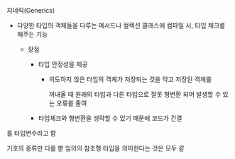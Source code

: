 지네릭(Generics)

- 다양한 타입의 객체들을 다루는 메서드나 컬렉션 클래스에 컴파일 시, 타입 체크를 해주는 기능

  - 장점

    - 타입 안정성을 제공

      - 의도하지 않은 타입의 객체가 저장되는 것을 막고 저장된 객체를

        꺼내올 때 원래의 타입과 다른 타입으로 잘못 형변환 되어 발생할 수 있는 오류를 줄여

    - 타입체크와 형변환을 생략할 수 있기 때문에 코드가 간결

    

<T>를 타입변수라고 함

기호의 종류만 다를 뿐 임의의 참조형 타입을 의미한다는 것은 모두 같